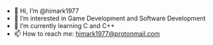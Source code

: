 - 👋 Hi, I’m @himark1977
- 👀 I’m interested in Game Development and Software Development
- 🌱 I’m currently learning C and C++
- 📫 How to reach me: himark1977@protonmail.com

<!---
himark1977/himark1977 is a ✨ special ✨ repository because its `README.md` (this file) appears on your GitHub profile.
You can click the Preview link to take a look at your changes.
--->
